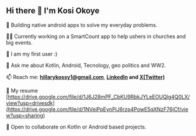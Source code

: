 ## Hi there 👋 **I'm Kosi Okoye**

🔭 Building native android apps to solve my everyday problems.

👨‍💻 Currently working on a SmartCount app to help ushers in churches and big events.

🌱 I am my first user :)

💬 Ask me about Kotlin, Android, Tecnology, geo politics and WW2.

📫 Reach me: **hillarykossy1@gmail.com**, **[LinkedIn](https://www.linkedin.com/in/kosisohillarydev/) and [X(Twitter)](https://x.com/KosiOkoye_)**

📄 My resume [https://drive.google.com/file/d/1J6J28mPF_CbKU9RbkJYLeEOUQlg4Q0LX/view?usp=drivesdk](https://drive.google.com/file/d/1NVeiPpEynPiJ6rzp4PowE5qXNzF76jCf/view?usp=sharing)

👯 Open to collaborate on Kotlin or Android based projects.

<!--
**kossy205/kossy205** is a ✨ _special_ ✨ repository because its `README.md` (this file) appears on your GitHub profile.

Here are some ideas to get you started:

- 🔭 I’m currently working on ...
- 🌱 I’m currently learning ...
- 👯 I’m looking to collaborate on ...
- 🤔 I’m looking for help with ...
- 💬 Ask me about ...
- 📫 How to reach me: ...
- 😄 Pronouns: ...
- ⚡ Fun fact: ...
-->
